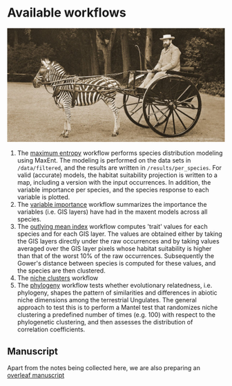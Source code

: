 Available workflows
===================

![](images/Dy4DWFnWkAAx-Qg.jpeg)

1. The [maximum entropy](1_maxent.rmd) workflow performs species distribution 
   modeling using MaxEnt. The modeling is performed on the data sets in 
   `/data/filtered`, and the results are written in `/results/per_species`. For 
   valid (accurate) models, the habitat suitability projection is written to a 
   map, including a version with the input occurrences. In addition, the variable 
   importance per species, and the species response to each variable is plotted.
2. The [variable importance](2_variable_importance.rmd) workflow summarizes the
   importance the variables (i.e. GIS layers) have had in the maxent models across 
   all species.
3. The [outlying mean index](3_omi.rmd) workflow computes 'trait' values for each
   species and for each GIS layer. The values are obtained either by taking the
   GIS layers directly under the raw occurrences and by taking values averaged
   over the GIS layer pixels whose habitat suitability is higher than that of
   the worst 10% of the raw occurrences. Subsequently the Gower's distance 
   between species is computed for these values, and the species are then 
   clustered.
3. The [niche clusters](3_niche_clusters.rmd) workflow
2. The [phylogeny](2_phylogeny.rmd) workflow tests whether evolutionary 
   relatedness, i.e. phylogeny, shapes the pattern of similarities and 
   differences in abiotic niche dimensions among the terrestrial Ungulates. The 
   general approach to test this is to perform a Mantel test that randomizes
   niche clustering a predefined number of times (e.g. 100) with respect to the
   phylogenetic clustering, and then assesses the distribution of correlation
   coefficients.

Manuscript
----------

Apart from the notes being collected here, we are also preparing an 
[overleaf manuscript](https://www.overleaf.com/project/5c7cfef8ac6a080f4fd4476a)
